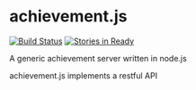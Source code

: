 achievement.js
==============

[![Build Status](https://travis-ci.org/seawatts/achievement.js.svg)](https://travis-ci.org/seawatts/achievement.js)
[![Stories in Ready](https://badge.waffle.io/seawatts/achievement.js.svg?label=ready&title=Ready)](http://waffle.io/seawatts/achievement.js)

A generic achievement server written in node.js

achievement.js implements a restful API
